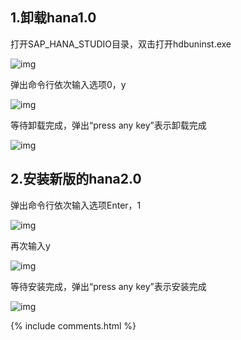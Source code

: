 ## 1.卸载hana1.0

打开SAP_HANA_STUDIO目录，双击打开hdbuninst.exe

![img](C:/Users/00357381/AppData/Local/YNote/data/zhengyulove1234@163.com/4758ccc6691d498a98f289fe762bea5c/clipboard.png)

弹出命令行依次输入选项0，y

![img](C:/Users/00357381/AppData/Local/YNote/data/zhengyulove1234@163.com/597ef7f07945436b8811f4e64379c521/clipboard.png)

等待卸载完成，弹出“press any key”表示卸载完成

![img](C:/Users/00357381/AppData/Local/YNote/data/zhengyulove1234@163.com/c989e239171549b591d01f54798ee2e4/clipboard.png)

## 2.安装新版的hana2.0

弹出命令行依次输入选项Enter，1

![img](C:/Users/00357381/AppData/Local/YNote/data/zhengyulove1234@163.com/35d0464b54c54ce29efbf09e191219d1/clipboard.png)

再次输入y

![img](C:/Users/00357381/AppData/Local/YNote/data/zhengyulove1234@163.com/a36648ce16ef42519cebbcda15e44b26/clipboard.png)

等待安装完成，弹出“press any key”表示安装完成

![img](C:/Users/00357381/AppData/Local/YNote/data/zhengyulove1234@163.com/eba196a376eb465e993f403d7ff28c7c/clipboard.png)



{% include comments.html %}
